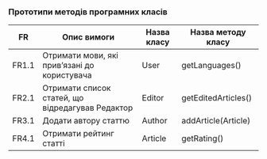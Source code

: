 ### Прототипи методів програмних класів

| **FR** | **Опис вимоги**                                  | **Назва класу** | **Назва методу класу** |
| ------ | ------------------------------------------------ | --------------- | ---------------------- |
| FR1.1  | Отримати мови, які прив’язані до користувача     | User            | getLanguages()         |
| FR2.1  | Отримати список статей, що відредагував Редактор | Editor          | getEditedArticles()    |
| FR3.1  | Додати автору статтю                             | Author          | addArticle(Article)    |
| FR4.1  | Отримати рейтинг статті                          | Article         | getRating()            |
